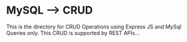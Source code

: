 # MySQL --> CRUD

This is the directory for CRUD Operations using Express JS and MySql Queries only.
This CRUD is supported by REST APIs...

